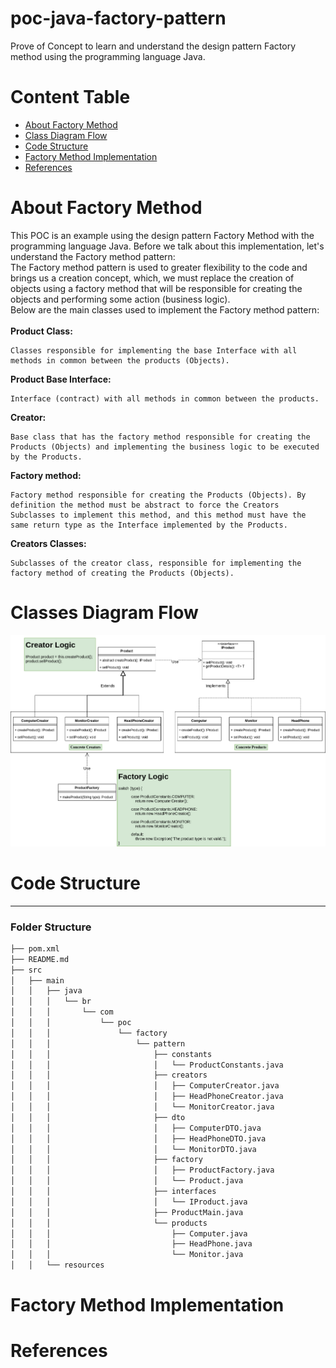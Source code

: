 # poc-java-factory-pattern
Prove of Concept to learn and understand the design pattern Factory method using the programming language Java.

Content Table
=====================

<!--ts-->
* [About Factory Method](#about)
* [Class Diagram Flow](#diagram)
* [Code Structure](#code)
* [Factory Method Implementation](#implementation)
* [References](#references)
<!--te-->

<div id="about"/>

About Factory Method
====================
This POC is an example using the design pattern Factory Method with the programming language Java.
Before we talk about this implementation, let's understand the Factory method pattern:
<br/>
The Factory method pattern is used to greater flexibility to the code and brings us a creation concept, which, we must replace the creation of objects using a factory method that will be responsible for creating the objects and performing some action (business logic). 
<br/>
Below are the main classes used to implement the Factory method pattern:
<br/>
<br/>
<b>Product Class:</b>
```
Classes responsible for implementing the base Interface with all methods in common between the products (Objects).
```
<b>Product Base Interface:</b>
```
Interface (contract) with all methods in common between the products.
```
<b>Creator:</b>
```
Base class that has the factory method responsible for creating the Products (Objects) and implementing the business logic to be executed by the Products.
```
<b>Factory method:</b>
```
Factory method responsible for creating the Products (Objects). By definition the method must be abstract to force the Creators Subclasses to implement this method, and this method must have the same return type as the Interface implemented by the Products.
```
<b>Creators Classes:</b>
```
Subclasses of the creator class, responsible for implementing the factory method of creating the Products (Objects).
```

<div id="diagram"/>

Classes Diagram Flow
=======
![alt Factory method Pattern](./architeture/FactoryMethodPattern.png)

<div id="code"/>

Code Structure
=====
___

### <b>Folder Structure</b>

```bash
├── pom.xml
├── README.md
├── src
│   ├── main
│   │   ├── java
│   │   │   └── br
│   │   │       └── com
│   │   │           └── poc
│   │   │               └── factory
│   │   │                   └── pattern
│   │   │                       ├── constants
│   │   │                       │   └── ProductConstants.java
│   │   │                       ├── creators
│   │   │                       │   ├── ComputerCreator.java
│   │   │                       │   ├── HeadPhoneCreator.java
│   │   │                       │   └── MonitorCreator.java
│   │   │                       ├── dto
│   │   │                       │   ├── ComputerDTO.java
│   │   │                       │   ├── HeadPhoneDTO.java
│   │   │                       │   └── MonitorDTO.java
│   │   │                       ├── factory
│   │   │                       │   ├── ProductFactory.java
│   │   │                       │   └── Product.java
│   │   │                       ├── interfaces
│   │   │                       │   └── IProduct.java
│   │   │                       ├── ProductMain.java
│   │   │                       └── products
│   │   │                           ├── Computer.java
│   │   │                           ├── HeadPhone.java
│   │   │                           └── Monitor.java
│   │   └── resources

```

<div id="implementation"/>

Factory Method Implementation
=============================


<div id="references"/>

References
=========